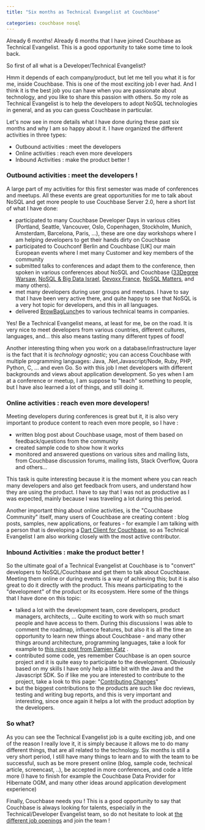 ```yaml
---
title: "Six months as Technical Evangelist at Couchbase"

categories: couchbase nosql
---
```


Already 6 months! Already 6 months that I have joined Couchbase as Technical Evangelist. This is a good opportunity to take some time to look back.


So first of all what is a Developer/Technical Evangelist?

Hmm it depends of each company/product, but let me tell you what it is for me, inside Couchbase. This is one of the most exciting job I ever had. And I think it is the best job you can have when you are passionate about technology, and you like to share this passion with others. So my role as Technical Evangelist is to help the developers to adopt NoSQL technologies in general, and as you can guess Couchbase in particular.


Let's now see in more details what I have done during these past six months and why I am so happy about it. I have organized the different activities in three types:

* Outbound activities : meet the developers
* Online activities : reach even more developers
* Inbound Activities : make the product better !


### Outbound activities : meet the developers !

A large part of my activities for this first semester was made of conferences and meetups. All these events are great opportunities for me to talk about NoSQL and get more people to use Couchbase Server 2.0, here a short list of what I have done:

* participated to many Couchbase Developer Days in various cities (Portland, Seattle, Vancouver, Oslo, Copenhagen, Stockholm, Munich, Amsterdam, Barcelona, Paris, ...), these are one day workshops where I am helping developers to get their hands dirty on Couchbase
* participated to Couchconf Berlin and Couchbase [UK] our main European events where I met many Customer and key members of the community
* submitted talks to conferences and adapt them to the conference, then spoken in various conferences about NoSQL and Couchbase ([33Degree Warsaw,](http://33degree.org/)  [NoSQL &amp; Big Data Israel](http://www.johnbryce.co.il/events/nosql-big-data), [Devoxx France](http://devoxx.fr/), [NoSQL Matters](http://nosql-matters.org/), and many others).
* met many developers during user groups and meetups. I have to say that I have been very active there, and quite happy to see that NoSQL is a very hot topic for developers, and this in all languages.
* delivered [BrowBagLunch](http://en.wikipedia.org/wiki/Brown_bag_seminar)es to various technical teams in companies.

Yes! Be a Technical Evangelist means, at least for me, be on the road. It is very nice to meet developers from various countries, different cultures, languages, and… this also means tasting many different types of food!


Another interesting thing when you work on a database/infrastructure layer is the fact that it is *technology agnostic*; you can access Couchbase with multiple programming languages: Java, .Net,Javascript/Node, Ruby, PHP, Python, C, … and even Go. So with this job I met developers with different backgrounds and views about application development. So yes when I am at a conference or meetup, I am suppose to "teach" something to people, but I have also learned a lot of things, and still doing it.


### Online activities : reach even more developers!


Meeting developers during conferences is great but it, it is also very important to produce content to reach even more people, so I have :

* written blog post about Couchbase usage, most of them based on feedback/questions from the community
* created sample code to show how it works
* monitored and answered questions on various sites and mailing lists, from Couchbase discussion forums, mailing lists, Stack Overflow, Quora and others...

This task is quite interesting because it is the moment where you can reach many developers and also get feedback from users, and understand how they are using the product. I have to say that I was not as productive as I was expected, mainly because I was traveling a lot during this period.


Another important thing about online activities, is the "Couchbase Community" itself, many users of Couchbase are creating content : blog posts, samples, new applications, or features - for example I am talking with a person that is developing a [Dart Client for Couchbase](http://blog.rikulo.org/posts/2013/May/General/couchclient/), so as Technical Evangelist I am also working closely with the most active contributor.


### Inbound Activities : make the product better !

So the ultimate goal of a Technical Evangelist at Couchbase is to "convert" developers to NoSQL/Couchbase and get them to talk about Couchbase. Meeting them online or during events is a way of achieving this; but it is also great to do it directly _with_ the product. This means participating to the "development" of the product or its ecosystem. Here some of the things that I have done on this topic:

* talked a lot with the development team, core developers, product managers, architects, … Quite exciting to work with so much smart people and have access to them. During this discussions I was able to comment the roadmap, influence features, but also it is all the time an opportunity to learn new things about Couchbase - and many other things around architecture, programming languages, take a look for example to [this nice post from Damien Katz](http://damienkatz.net/2013/01/the_unreasonable_effectiveness_of_c.html) .
* contributed some code, yes remember Couchbase is an open source project and it is quite easy to participate to the development. Obviously based on my skills I have only help a little bit with the Java and the Javascript SDK. So if like me you are interested to contribute to the project, take a look to this page: "[Contributing Changes](http://www.couchbase.com/wiki/display/couchbase/Contributing+Changes)"
* but the biggest contributions to the products are such like doc reviews, testing and writing bug reports, and this is very important and interesting, since once again it helps a lot with the product adoption by the developers.

### So what?

As you can see the Technical Evangelist job is a quite exciting job, and one of the reason I really love it, it is simply because it allows me to do many different things, that are all related to the technology. Six months is still a very short period, I still have many things to learn and to with the team to be successful, such as be more present online (blog, sample code, technical article, screencast, ..), be accepted in more conferences, and code a little more (I have to finish for example the Couchbase Data Provider for Hibernate OGM, and many other ideas around application development experience)

Finally, Couchbase needs you ! This is a good opportunity to say that Couchbase is always looking for talents, especially in the Technical/Developer Evangelist team, so do not hesitate to look at [the different job openings](http://www.couchbase.com/careers) and join the team !
